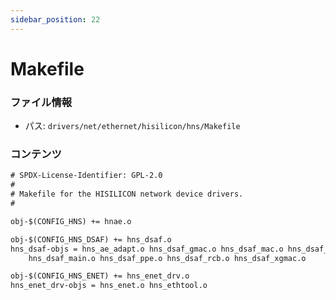 ```yaml
---
sidebar_position: 22
---
```

# Makefile

### ファイル情報

- パス: `drivers/net/ethernet/hisilicon/hns/Makefile`

### コンテンツ

```txt
# SPDX-License-Identifier: GPL-2.0
#
# Makefile for the HISILICON network device drivers.
#

obj-$(CONFIG_HNS) += hnae.o

obj-$(CONFIG_HNS_DSAF) += hns_dsaf.o
hns_dsaf-objs = hns_ae_adapt.o hns_dsaf_gmac.o hns_dsaf_mac.o hns_dsaf_misc.o \
	hns_dsaf_main.o hns_dsaf_ppe.o hns_dsaf_rcb.o hns_dsaf_xgmac.o

obj-$(CONFIG_HNS_ENET) += hns_enet_drv.o
hns_enet_drv-objs = hns_enet.o hns_ethtool.o

```
